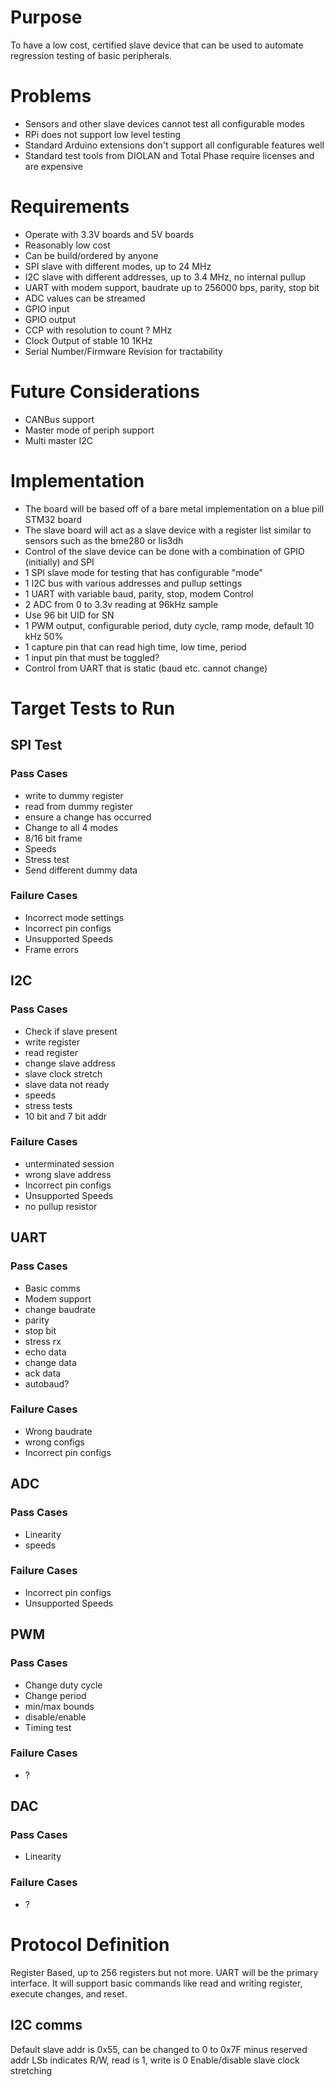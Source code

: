 # Purpose

To have a low cost, certified slave device that can be used to automate regression testing of basic peripherals.

# Problems

- Sensors and other slave devices cannot test all configurable modes
- RPi does not support low level testing
- Standard Arduino extensions don't support all configurable features well
- Standard test tools from DIOLAN and Total Phase require licenses and are expensive

# Requirements

- Operate with 3.3V boards and 5V boards
- Reasonably low cost
- Can be build/ordered by anyone
- SPI slave with different modes, up to 24 MHz
- I2C slave with different addresses, up to 3.4 MHz, no internal pullup
- UART with modem support, baudrate up to 256000 bps, parity, stop bit
- ADC values can be streamed
- GPIO input
- GPIO output
- CCP with resolution to count ? MHz
- Clock Output of stable 10 1KHz
- Serial Number/Firmware Revision for tractability

# Future Considerations
- CANBus support
- Master mode of periph support
- Multi master I2C

# Implementation
- The board will be based off of a bare metal implementation on a blue pill STM32 board
- The slave board will act as a slave device with a register list similar to sensors such as the bme280 or lis3dh
- Control of the slave device can be done with a combination of GPIO (initially) and SPI
- 1 SPI slave mode for testing that has configurable "mode"
- 1 I2C bus with various addresses and pullup settings
- 1 UART with variable baud, parity, stop, modem Control
- 2 ADC from 0 to 3.3v reading at 96kHz sample
- Use 96 bit UID for SN
- 1 PWM output, configurable period, duty cycle, ramp mode, default 10 kHz 50%
- 1 capture pin that can read high time, low time, period
- 1 input pin that must be toggled?
- Control from UART that is static (baud etc. cannot change)

# Target Tests to Run
## SPI Test
### Pass Cases
- write to dummy register
- read from dummy register
- ensure a change has occurred
- Change to all 4 modes
- 8/16 bit frame
- Speeds
- Stress test
- Send different dummy data
### Failure Cases
- Incorrect mode settings
- Incorrect pin configs
- Unsupported Speeds
- Frame errors

## I2C
### Pass Cases
- Check if slave present
- write register
- read register
- change slave address
- slave clock stretch
- slave data not ready
- speeds
- stress tests
- 10 bit and 7 bit addr

### Failure Cases
- unterminated session
- wrong slave address
- Incorrect pin configs
- Unsupported Speeds
- no pullup resistor

## UART
### Pass Cases
- Basic comms
- Modem support
- change baudrate
- parity
- stop bit
- stress rx
- echo data
- change data
- ack data
- autobaud?

### Failure Cases
- Wrong baudrate
- wrong configs
- Incorrect pin configs

## ADC
### Pass Cases
- Linearity
- speeds

### Failure Cases
- Incorrect pin configs
- Unsupported Speeds

## PWM
### Pass Cases
- Change duty cycle
- Change period
- min/max bounds
- disable/enable
- Timing test

### Failure Cases
- ?

## DAC
### Pass Cases
- Linearity

### Failure Cases
- ?

# Protocol Definition
Register Based, up to 256 registers but not more.  UART will be the primary interface.  It will support basic commands like read and writing register, execute changes, and reset. 

## I2C comms
Default slave addr is 0x55, can be changed to 0 to 0x7F minus reserved addr
LSb indicates R/W, read is 1, write is 0
Enable/disable slave clock stretching
